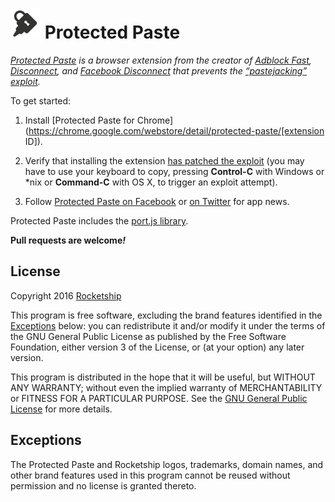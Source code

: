 # ![Logo](assets/logo.gif) Protected Paste

*[Protected Paste](http://protectedpaste.com/) is a browser extension from the
creator of [Adblock Fast](https://github.com/rocketshipapps/adblockfast),
[Disconnect](http://techcrunch.com/2010/12/13/former-googler-launches-disconnect-browser-extension-that-disables-third-party-data-tracking/),
and
[Facebook Disconnect](http://techcrunch.com/2010/10/20/google-facebook-disconnec/)
that prevents the
[“pastejacking” exploit](https://github.com/dxa4481/Pastejacking).*

To get started:

1. Install
[Protected Paste for Chrome](https://chrome.google.com/webstore/detail/protected-paste/[extension ID]).

2. Verify that installing the extension
[has patched the exploit](https://security.love/Pastejacking/) (you may have to
use your keyboard to copy, pressing **Control-C** with Windows or \*nix or
**Command-C** with OS X, to trigger an exploit attempt).

3. Follow [Protected Paste on Facebook](https://www.facebook.com/protectedpaste)
or [on Twitter](https://twitter.com/protectedpaste) for app news.

Protected Paste includes the
[port.js library](https://github.com/oldestlivingboy/port).

**Pull requests are welcome<em>!</em>**

## License

Copyright 2016 [Rocketship](https://github.com/rocketshipapps)

This program is free software, excluding the brand features identified in the
[Exceptions](#exceptions) below: you can redistribute it and/or modify it under
the terms of the GNU General Public License as published by the Free Software
Foundation, either version 3 of the License, or (at your option) any later
version.

This program is distributed in the hope that it will be useful, but WITHOUT ANY
WARRANTY; without even the implied warranty of MERCHANTABILITY or FITNESS FOR A
PARTICULAR PURPOSE. See the
[GNU General Public License](https://www.gnu.org/licenses/gpl.html) for more
details.

## Exceptions

The Protected Paste and Rocketship logos, trademarks, domain names, and other
brand features used in this program cannot be reused without permission and no
license is granted thereto.
